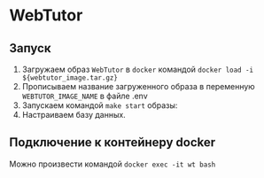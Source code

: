 # WebTutor

## Запуск

1. Загружаем образ `WebTutor` в `docker` командой `docker load -i ${webtutor_image.tar.gz}`
2. Прописываем название загруженного образа в переменную `WEBTUTOR_IMAGE_NAME` в файле .env
3. Запускаем командой `make start` образы:
4. Настраиваем базу данных.

## Подключение к контейнеру docker

Можно произвести командой `docker exec -it wt bash`
